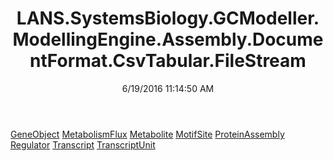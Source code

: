 ﻿---
title: LANS.SystemsBiology.GCModeller.ModellingEngine.Assembly.DocumentFormat.CsvTabular.FileStream
date: 6/19/2016 11:14:50 AM
---

[GeneObject](T-LANS.SystemsBiology.GCModeller.ModellingEngine.Assembly.DocumentFormat.CsvTabular.FileStream.GeneObject.html)
[MetabolismFlux](T-LANS.SystemsBiology.GCModeller.ModellingEngine.Assembly.DocumentFormat.CsvTabular.FileStream.MetabolismFlux.html)
[Metabolite](T-LANS.SystemsBiology.GCModeller.ModellingEngine.Assembly.DocumentFormat.CsvTabular.FileStream.Metabolite.html)
[MotifSite](T-LANS.SystemsBiology.GCModeller.ModellingEngine.Assembly.DocumentFormat.CsvTabular.FileStream.MotifSite.html)
[ProteinAssembly](T-LANS.SystemsBiology.GCModeller.ModellingEngine.Assembly.DocumentFormat.CsvTabular.FileStream.ProteinAssembly.html)
[Regulator](T-LANS.SystemsBiology.GCModeller.ModellingEngine.Assembly.DocumentFormat.CsvTabular.FileStream.Regulator.html)
[Transcript](T-LANS.SystemsBiology.GCModeller.ModellingEngine.Assembly.DocumentFormat.CsvTabular.FileStream.Transcript.html)
[TranscriptUnit](T-LANS.SystemsBiology.GCModeller.ModellingEngine.Assembly.DocumentFormat.CsvTabular.FileStream.TranscriptUnit.html)
